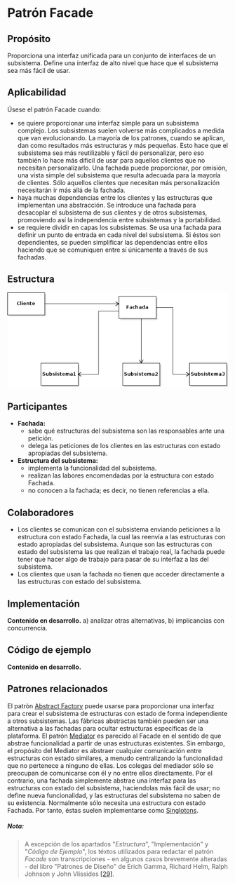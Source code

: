 # Patrón Facade

## Propósito

Proporciona una interfaz unificada para un conjunto de interfaces de un subsistema. Define una interfaz de alto nivel que hace que el subsistema sea más fácil de usar.

## Aplicabilidad

Úsese el patrón Facade cuando:
* se quiere proporcionar una interfaz simple para un subsistema complejo. Los subsistemas suelen volverse más complicados a medida que van evolucionando. La mayoría de los patrones, cuando se aplican, dan como resultados más estructuras y más pequeñas. Esto hace que el subsistema sea más reutilizable y fácil de personalizar, pero eso también lo hace más dificil de usar para aquellos clientes que no necesitan personalizarlo. Una fachada puede proporcionar, por omisión, una vista simple del subsistema que resulta adecuada para la mayoría de clientes. Sólo aquellos clientes que necesitan más personalización necesitarán ir más allá de la fachada.
* haya muchas dependencias entre los clientes y las estructuras que implementan una abstracción. Se introduce una fachada para desacoplar el subsistema de sus clientes y de otros subsistemas, promoviendo así la independencia entre subsistemas y la portabilidad.
* se requiere dividir en capas los subsistemas. Se usa una fachada para definir un punto de entrada en cada nivel del subsistema. Si éstos son dependientes, se pueden simplificar las dependencias entre ellos haciendo que se comuniquen entre sí únicamente a través de sus fachadas.

## Estructura

![](/assets/uml/facade.png)

## Participantes

* **Fachada:**
  * sabe qué estructuras del subsistema son las responsables ante una petición.
  * delega las peticiones de los clientes en las estructuras con estado apropiadas del subsistema.
* **Estructura del subsistema:**
  * implementa la funcionalidad del subsistema.
  * realizan las labores encomendadas por la estructura con estado Fachada.
  * no conocen a la fachada; es decir, no tienen referencias a ella.

## Colaboradores

* Los clientes se comunican con el subsistema enviando peticiones a la estructura con estado Fachada, la cual las reenvía a las estructuras con estado apropiadas del subsistema. Aunque son las estructuras con estado del subsistema las que realizan el trabajo real, la fachada puede tener que hacer algo de trabajo para pasar de su interfaz a las del subsistema.
* Los clientes que usan la fachada no tienen que acceder directamente a las estructuras con estado del subsistema.

## Implementación

**Contenido en desarrollo.** a) analizar otras alternativas, b) implicancias con concurrencia.

## Código de ejemplo

**Contenido en desarrollo.**

## Patrones relacionados

El patròn [Abstract Factory](/patrones/creacionales/abstractfactory.md) puede usarse para proporcionar una interfaz para crear el subsistema de estructuras con estado de forma independiente a otros subsistemas. Las fábricas abstractas también pueden ser una alternativa a las fachadas para ocultar estructuras específicas de la plataforma.
El patrón [Mediator](/patrones/comportamiento/mediator.md) es parecido al Facade en el sentido de que abstrae funcionalidad a partir de unas estructuras existentes. Sin embargo, el propósito del Mediator es abstraer cualquier comunicación entre estructuras con estado similares, a menudo centralizando la funcionalidad que no pertenece a ninguno de ellas. Los colegas del mediador sólo se preocupan de comunicarse con él y no entre ellos directamente. Por el contrario, una fachada simplemente abstrae una interfaz para las estructuras con estado del subsistema, hacíendolas más fácil de usar; no define nueva funcionalidad, y las estructuras del subsistema no saben de su existencia.
Normalmente sólo necesita una estructura con estado Fachada. Por tanto, éstas suelen implementarse como [Singlotons](/patrones/creacionales/singleton.md).

##### Nota:
> A excepción de los apartados "_Estructura_", "Implementación" y "_Código de Ejemplo_", los téxtos utilizados para redactar el patrón _Facade_ son transcripciones - en algunos casos brevemente alteradas - del libro "Patrones de Diseño" de Erich Gamma, Richard Helm, Ralph Johnson y John Vlissides [\[29\]](/recursos.md).
